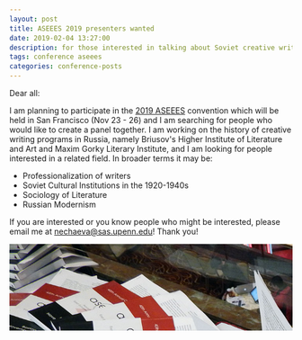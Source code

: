 ```yaml
---
layout: post
title: ASEEES 2019 presenters wanted
date: 2019-02-04 13:27:00
description: for those interested in talking about Soviet creative writing
tags: conference aseees
categories: conference-posts
---
```

Dear all:

I am planning to participate in the [2019 ASEEES](https://www.aseees.org/convention/2019-convention-theme#:~:text=The%202019%20ASEEES%20Annual%20Convention,Tuesday%2C%20November%2026%2C%202019.&text=Belief%20may%20be%20a%20universal,preoccupying%20concern%20across%20human%20cultures.) convention which will be held in San Francisco (Nov 23 - 26) and I am searching for people who would like to create a panel together. I am working on the history of creative writing programs in Russia, namely Briusov's Higher Institute of Literature and Art and Maxim Gorky Literary Institute, and I am looking for people interested in a related field. In broader terms it may be:
- Professionalization of writers
- Soviet Cultural Institutions in the 1920-1940s
- Sociology of Literature
- Russian Modernism

If you are interested or you know people who might be interested, please email me at nechaeva@sas.upenn.edu! Thank you!

![ASEEES19_cover](/assets/img/conventionprogram_17.jpeg)
